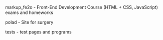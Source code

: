 markup_fe2o	- Front-End Development Course (HTML + CSS, JavaScript) exams and homeworks

polad		- Site for surgery

tests		- test pages and programs
